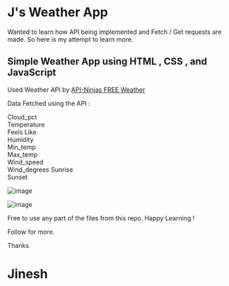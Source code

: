 # J's Weather App

Wanted to learn how API being implemented and Fetch / Get requests are made. So here is my attempt to learn more. 

## Simple Weather App using HTML , CSS , and JavaScript  

Used Weather API by [API-Ninjas FREE Weather](https://rapidapi.com/apininjas/api/weather-by-api-ninjas/) 

Data Fetched using the API : 

Cloud_pct  
Temperature  
Feels Like  
Humidity  
Min_temp  
Max_temp  
Wind_speed   
Wind_degrees
Sunrise  
Sunset


![image](https://user-images.githubusercontent.com/85137150/206104592-3662b960-16e4-4c56-a972-a56ee06494c1.png)

![image](https://user-images.githubusercontent.com/85137150/206101479-ba48e408-0236-486f-af7a-de31935ed797.png)

Free to use any part of the files from this repo. Happy Learning ! 

Follow for more. 

Thanks   
# Jinesh 

